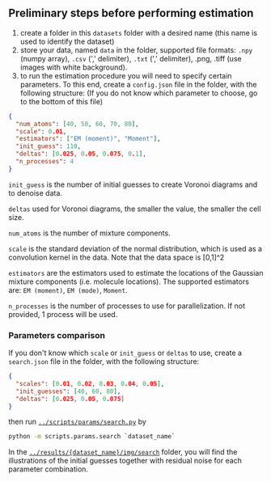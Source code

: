 ## Preliminary steps before performing estimation

1. create a folder in this `datasets` folder with a desired name (this name is used to identify the dataset)
2. store your data, named `data` in the folder, supported file formats: `.npy` (numpy array), `.csv` (',' delimiter), `.txt` (',' delimiter), .png, .tiff (use images with white background).
3. to run the estimation procedure you will need to specify certain parameters. To this end, create a `config.json` file in the folder, with the following structure: (If you do not know which parameter to choose, go to the bottom of this file)
   <!--add that it is used only for the initialization 4. (optional) store `kernel` in the folder, supported file formats: `.npy`. It should be the same size as `data`. If not provided the normal distribution with `scale` will be used. Only for initialization. -->
   <!-- 4. explain how to set kernel_bandwidth i.e scale -->

```json
{
  "num_atoms": [40, 50, 60, 70, 80],
  "scale": 0.01,
  "estimators": ["EM (moment)", "Moment"],
  "init_guess": 110,
  "deltas": [0.025, 0.05, 0.075, 0.1],
  "n_processes": 4
}
```

<!-- explain the algorithm
that algorithm works well only for small amount of points, that's why first we segment the image via Voronoi cells, using delta.
Then Estimations are made for each sub domain. -->

`init_guess` is the number of initial guesses to create Voronoi diagrams and to denoise data.

`deltas` used for Voronoi diagrams, the smaller the value, the smaller the cell size.

`num_atoms` is the number of mixture components.

`scale` is the standard deviation of the normal distribution, which is used as a convolution kernel in the data. Note that the data space is [0,1]^2

`estimators` are the estimators used to estimate the locations of the Gaussian mixture components (i.e. molecule locations).
The supported estimators are: `EM (moment)`, `EM (mode)`, `Moment`.

`n_processes` is the number of processes to use for parallelization. If not provided, 1 process will be used.

### Parameters comparison

If you don't know which `scale` or `init_guess` or `deltas` to use, create a `search.json` file in the folder, with the following structure:

```json
{
  "scales": [0.01, 0.02, 0.03, 0.04, 0.05],
  "init_guesses": [40, 60, 80],
  "deltas": [0.025, 0.05, 0.075]
}
```

then run [`../scripts/params/search.py`](../scripts/params/search.py) by

```sh
python -m scripts.params.search `dataset_name`
```

In the [`../results/{dataset_name}/img/search`](../results) folder, you will find the illustrations of the initial guesses together with residual noise for each parameter combination.
